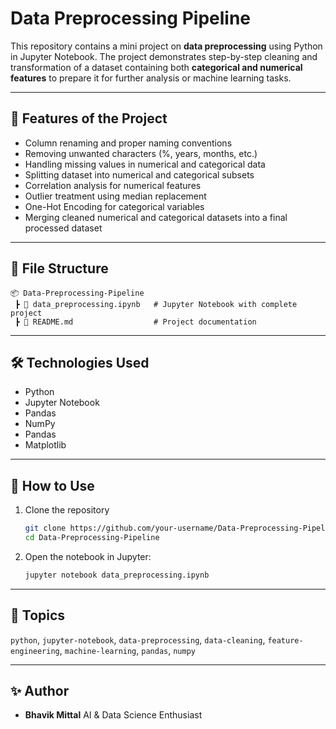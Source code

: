 # Data Preprocessing Pipeline

This repository contains a mini project on **data preprocessing** using Python in Jupyter Notebook.
The project demonstrates step-by-step cleaning and transformation of a dataset containing both **categorical and numerical features** to prepare it for further analysis or machine learning tasks.

---

## 🔹 Features of the Project

* Column renaming and proper naming conventions
* Removing unwanted characters (%, years, months, etc.)
* Handling missing values in numerical and categorical data
* Splitting dataset into numerical and categorical subsets
* Correlation analysis for numerical features
* Outlier treatment using median replacement
* One-Hot Encoding for categorical variables
* Merging cleaned numerical and categorical datasets into a final processed dataset

---

## 📂 File Structure

```
📦 Data-Preprocessing-Pipeline
 ┣ 📜 data_preprocessing.ipynb   # Jupyter Notebook with complete project
 ┣ 📜 README.md                  # Project documentation
```

---

## 🛠️ Technologies Used

* Python
* Jupyter Notebook
* Pandas
* NumPy
* Pandas
* Matplotlib

---

## 🚀 How to Use

1. Clone the repository

   ```bash
   git clone https://github.com/your-username/Data-Preprocessing-Pipeline.git
   cd Data-Preprocessing-Pipeline
   ```
2. Open the notebook in Jupyter:

   ```bash
   jupyter notebook data_preprocessing.ipynb
   ```

---

## 📌 Topics

`python`, `jupyter-notebook`, `data-preprocessing`, `data-cleaning`, `feature-engineering`, `machine-learning`, `pandas`, `numpy`

---

## ✨ Author

* **Bhavik Mittal**
  AI & Data Science Enthusiast
